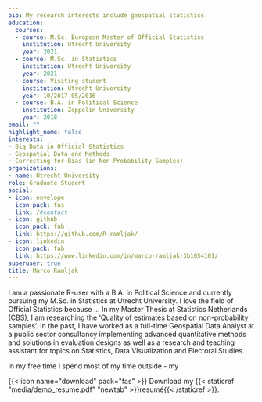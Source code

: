 ```yaml
---
bio: My research interests include geospatial statistics.
education:
  courses:
  - course: M.Sc. European Master of Official Statistics
    institution: Utrecht University
    year: 2021
  - course: M.Sc. in Statistics
    institution: Utrecht University
    year: 2021
  - course: Visiting student
    institution: Utrecht University
    year: 10/2017-05/2016
  - course: B.A. in Political Science
    institution: Zeppelin University
    year: 2018
email: ""
highlight_name: false
interests:
- Big Data in Official Statistics
- Geospatial Data and Methods
- Correcting for Bias (in Non-Probability Samples)
organizations:
- name: Utrecht University
role: Graduate Student
social:
- icon: envelope
  icon_pack: fas
  link: /#contact
- icon: github
  icon_pack: fab
  link: https://github.com/R-ramljak/
- icon: linkedin
  icon_pack: fab
  link: https://www.linkedin.com/in/marco-ramljak-3b1054101/
superuser: true
title: Marco Ramljak
---
```


I am a passionate R-user with a B.A. in Political Science and currently pursuing my M.Sc. in Statistics at Utrecht University. I love the field of Official Statistics because ... In my Master Thesis at Statistics Netherlands (CBS), I am researching the ‘Quality of estimates based on non-probability samples’. In the past, I have worked as a full-time Geospatial Data Analyst at a public sector consultancy implementing advanced quantitative methods and solutions in evaluation designs as well as a research and teaching assistant for topics on Statistics, Data Visualization and Electoral Studies. 

In my free time I spend most of my time outside - my

{{< icon name="download" pack="fas" >}} Download my {{< staticref "media/demo_resume.pdf" "newtab" >}}resumé{{< /staticref >}}.
